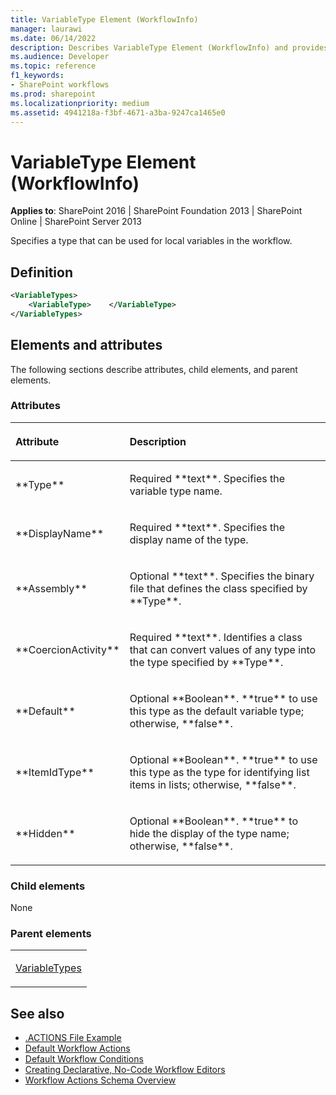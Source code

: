 ```yaml
---
title: VariableType Element (WorkflowInfo)
manager: laurawi
ms.date: 06/14/2022
description: Describes VariableType Element (WorkflowInfo) and provides information on elements and attributes.
ms.audience: Developer
ms.topic: reference
f1_keywords:
- SharePoint workflows
ms.prod: sharepoint
ms.localizationpriority: medium
ms.assetid: 4941218a-f3bf-4671-a3ba-9247ca1465e0
---
```


# VariableType Element (WorkflowInfo)

**Applies to**: SharePoint 2016 | SharePoint Foundation 2013 | SharePoint Online | SharePoint Server 2013

Specifies a type that can be used for local variables in the workflow.

## Definition

```XML
<VariableTypes>
    <VariableType>    </VariableType>
</VariableTypes>
```

## Elements and attributes

The following sections describe attributes, child elements, and parent elements.

### Attributes

<table>
<colgroup>
<col width="20%" />
<col width="80%" />
</colgroup>
<thead>
<tr class="header">
<th align="left"><p>Attribute</p></th>
<th align="left"><p>Description</p></th>
</tr>
</thead>
<tbody>
<tr class="odd">
<td align="left"><p>**Type**</p></td>
<td align="left"><p>Required **text**. Specifies the variable type name.</p></td>
</tr>
<tr class="even">
<td align="left"><p>**DisplayName**</p></td>
<td align="left"><p>Required **text**. Specifies the display name of the type.</p></td>
</tr>
<tr class="odd">
<td align="left"><p>**Assembly**</p></td>
<td align="left"><p>Optional **text**. Specifies the binary file that defines the class specified by **Type**.</p></td>
</tr>
<tr class="even">
<td align="left"><p>**CoercionActivity**</p></td>
<td align="left"><p>Required **text**. Identifies a class that can convert values of any type into the type specified by **Type**.</p></td>
</tr>
<tr class="odd">
<td align="left"><p>**Default**</p></td>
<td align="left"><p>Optional **Boolean**. **true** to use this type as the default variable type; otherwise, **false**.</p></td>
</tr>
<tr class="even">
<td align="left"><p>**ItemIdType**</p></td>
<td align="left"><p>Optional **Boolean**. **true** to use this type as the type for identifying list items in lists; otherwise, **false**.</p></td>
</tr>
<tr class="odd">
<td align="left"><p>**Hidden**</p></td>
<td align="left"><p>Optional **Boolean**. **true** to hide the display of the type name; otherwise, **false**.</p></td>
</tr>
</tbody>
</table>

### Child elements

None

### Parent elements

<table>
<colgroup>
<col width="100%" />
</colgroup>
<tbody>
<tr class="odd">
<td align="left"><p><a href="variabletypes-element-workflowinfo.md">VariableTypes</a></p></td>
</tr>
</tbody>
</table>


## See also

- [.ACTIONS File Example](actions-file-example-workflowinfo.md)
- [Default Workflow Actions](default-workflow-actions-workflowinfo.md)
- [Default Workflow Conditions](default-workflow-conditions-workflowinfo.md)
- [Creating Declarative, No-Code Workflow Editors](https://msdn.microsoft.com/library/office/bb417436.aspx)
- [Workflow Actions Schema Overview](https://msdn.microsoft.com/library/office/bb897626.aspx)








